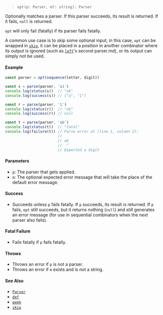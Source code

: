 <!--
 Copyright (c) 2020 Thomas J. Otterson
 
 This software is released under the MIT License.
 https://opensource.org/licenses/MIT
-->

> `opt(p: Parser, m?: string): Parser`

Optionally matches a parser. If this parser succeeds, its result is returned. If it fails, `null` is returned.

`opt` will only fail (fatally) if its parser fails fatally.

A common use case is to skip some optional input; in this case, `opt` can be wrapped in [`skip`](skip.md), it can be placed in a position in another combinator where its output is ignored (such as [`left`](left.md)'s second parser.md), or its output can simply not be used.

#### Example

```javascript
const parser = opt(sequence(letter, digit))

const s = parse(parser, 'a1')
console.log(status(s))  // "ok"
console.log(success(s)) // ["a", "1"]

const r = parse(parser, '1')
console.log(status(r))  // "ok"
console.log(success(r)) // null

const t = parse(parser, 'ab')
console.log(status(t))  // "fatal"
console.log(failure(t)) // Parse error at (line 1, column 2):
                        //
                        // ab
                        //  ^
                        // Expected a digit
```

#### Parameters

* `p`: The parser that gets applied.
* `m`: The optional expected error message that will take the place of the default error message.

#### Success

* Succeeds unless `p` fails fatally. If `p` succeeds, its result is returned. If `p` fails, `opt` still succeeds, but it returns nothing (`null`) and still generates an error message (for use in sequential combinators when the next parser also fails).

#### Fatal Failure

* Fails fatally if `p` fails fatally.

#### Throws

* Throws an error if `p` is not a parser.
* Throws an error if `m` exists and is not a string.

#### See Also

* [`Parser`](../types/parser.md)
* [`def`](def.md)
* [`peek`](peek.md)
* [`skip`](skip.md)